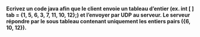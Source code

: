 **Ecrivez un code java afin que le client envoie un tableau d’entier (ex. int [ ] tab
= {1, 5, 6, 3, 7, 11, 10, 12};) et l’envoyer par UDP au serveur. Le serveur répondre par le
sous tableau contenant uniquement les entiers pairs ({6, 10, 12}).**
